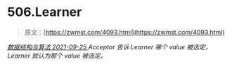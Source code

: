 <!--yml
category: 未分类
date: 0001-01-01 00:00:00
-->

# 506.Learner

> 原文：[https://zwmst.com/4093.html](https://zwmst.com/4093.html)

   [ *数据结构与算法* ](https://zwmst.com/%e6%95%b0%e6%8d%ae%e7%bb%93%e6%9e%84%e4%b8%8e%e7%ae%97%e6%b3%95)*[ <time datetime="2021-09-26T01:23:12+08:00"> 2021-09-25 </time> ](https://zwmst.com/4093.html)  Acceptor 告诉 Learner 哪个 value 被选定，Learner 就认为那个 value 被选定。*